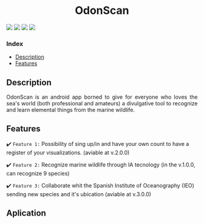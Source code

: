 <h1 align="center"> OdonScan </h1>

<p align="left">
   <img src="https://img.shields.io/badge/STATUS-EN%20DESAROLLO-green">
   <img src="https://img.shields.io/badge/VERSION-v.1.0.0-red">
   <img src="https://img.shields.io/badge/LICENCE-IEO-blue">
   <img src="https://img.shields.io/badge/LANGUAGE-KOTLIN-purple">
   </p>

### Index 

- [Description](#Description)
- [Features](#features)

## Description

<p align="justify">
OdonScan is an android app borned to give for everyone who loves the sea's world (both professional and amateurs) a divulgative tool to recognize and learn elemental things from the marine wildlife. 
</p>

## Features

:heavy_check_mark: `Feature 1:` Possibility of sing up/in and have your own count to have a register of your visualizations. (aviable at v.2.0.0)

:heavy_check_mark: `Feature 2:` Recognize marine wildlife through IA tecnology (in the v.1.0.0, can recognize 9 species)

:heavy_check_mark: `Feature 3:` Collaborate whit the Spanish Institute of Oceanography (IEO) sending new species and it's ubication (aviable at v.3.0.0)  

## Aplication 
